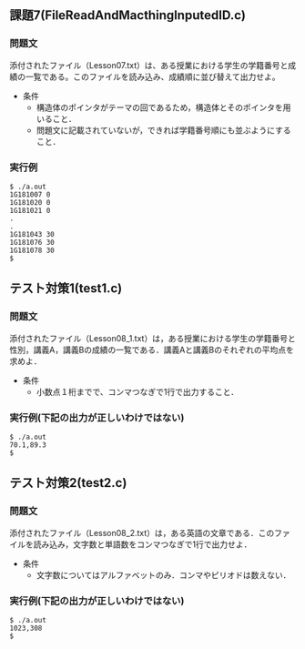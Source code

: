 ## 課題7(FileReadAndMacthingInputedID.c)
### 問題文
添付されたファイル（Lesson07.txt）は、ある授業における学生の学籍番号と成績の一覧である。このファイルを読み込み、成績順に並び替えて出力せよ。
- 条件
    - 構造体のポインタがテーマの回であるため，構造体とそのポインタを用いること．
    - 問題文に記載されていないが，できれば学籍番号順にも並ぶようにすること．
### 実行例
```
$ ./a.out
1G181007 0
1G181020 0
1G181021 0
.
.
1G181043 30
1G181076 30
1G181078 30
$
```
## テスト対策1(test1.c)
### 問題文
添付されたファイル（Lesson08_1.txt）は，ある授業における学生の学籍番号と性別，講義A，講義Bの成績の一覧である．講義Aと講義Bのそれぞれの平均点を求めよ．
- 条件
    - 小数点１桁までで、コンマつなぎで1行で出力すること．
### 実行例(下記の出力が正しいわけではない)
```
$ ./a.out
70.1,89.3
$
```
## テスト対策2(test2.c)
### 問題文
添付されたファイル（Lesson08_2.txt）は，ある英語の文章である．このファイルを読み込み，文字数と単語数をコンマつなぎで1行で出力せよ．
- 条件
    - 文字数についてはアルファベットのみ．コンマやピリオドは数えない．
### 実行例(下記の出力が正しいわけではない)
```
$ ./a.out
1023,308
$
```